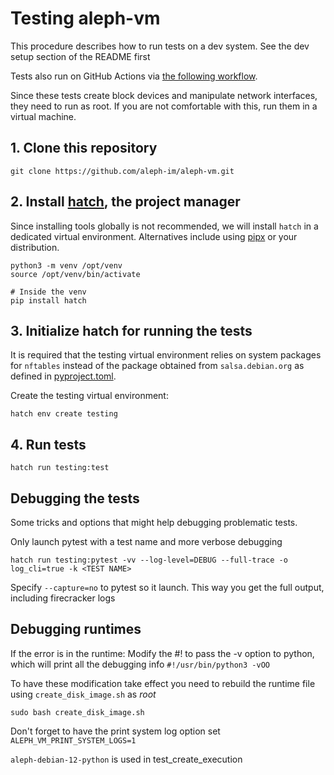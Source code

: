 # Testing aleph-vm

This procedure describes how to run tests on a dev system. See the dev setup section of the README first

Tests also run on GitHub Actions via [the following workflow](./.github/workflows/test-on-droplets-matrix.yml).

Since these tests create block devices and manipulate network interfaces, they need to run as root.
If you are not comfortable with this, run them in a virtual machine.

## 1. Clone this repository

```shell
git clone https://github.com/aleph-im/aleph-vm.git
```

## 2. Install [hatch](https://hatch.pypa.io/), the project manager

Since installing tools globally is not recommended, we will install `hatch`
 in a dedicated virtual environment. Alternatives include using [pipx](https://pipx.pypa.io)
or your distribution.

```shell
python3 -m venv /opt/venv
source /opt/venv/bin/activate

# Inside the venv
pip install hatch
```

## 3. Initialize hatch for running the tests

It is required that the testing virtual environment relies on system packages
for `nftables` instead of the package obtained from `salsa.debian.org` as defined in 
[pyproject.toml](./pyproject.toml).

Create the testing virtual environment:
```shell
hatch env create testing
```


## 4. Run tests

```shell
hatch run testing:test
```


## Debugging the tests
Some tricks and options that might help debugging problematic tests.

Only launch pytest with a test name and more verbose debugging
```shell
hatch run testing:pytest -vv --log-level=DEBUG --full-trace -o log_cli=true -k <TEST NAME>
```


Specify `--capture=no` to pytest so it launch. This way you get the full output, including firecracker logs

## Debugging runtimes
If the error is in the runtime:
Modify the #!  to pass the -v option to python, which will print all the debugging info
`#!/usr/bin/python3 -vOO`

To have these modification take effect you need to rebuild the runtime file using `create_disk_image.sh` as _root_

```shell
sudo bash create_disk_image.sh
```

Don't forget to have the print system log option set `ALEPH_VM_PRINT_SYSTEM_LOGS=1`

`aleph-debian-12-python` is used in test_create_execution